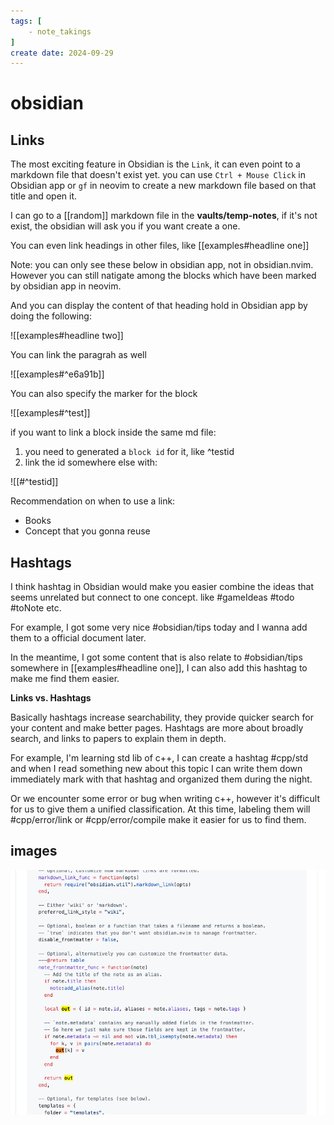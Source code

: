 ```yaml
---
tags: [
    - note_takings
]
create date: 2024-09-29
---
```


# obsidian

## Links

The most exciting feature in Obsidian is the `Link`, it can even point to a markdown file that doesn't exist yet. you can use `Ctrl + Mouse Click` in Obsidian app or `gf` in neovim to create a new markdown file based on that title and open it.

I can go to a [[random]] markdown file in the **vaults/temp-notes**, if it's not exist, the obsidian will ask you if you want create a one.

You can even link headings in other files, like [[examples#headline one]]

Note: you can only see these below in obsidian app, not in obsidian.nvim. However you can still natigate among the blocks which have been marked by obsidian app in neovim.

And you can display the content of that heading hold in Obsidian app by doing the following:

![[examples#headline two]]

You can link the paragrah as well

![[examples#^e6a91b]]

You can also specify the marker for the block

![[examples#^test]]

if you want to link a block inside the same md file:

1. you need to generated a `block id` for it, like ^testid
2. link the id somewhere else with:

![[#^testid]]


Recommendation on when to use a link:

- Books
- Concept that you gonna reuse

## Hashtags

I think hashtag in Obsidian would make you easier combine the ideas that seems unrelated but connect to one concept. like #gameIdeas #todo #toNote etc.

For example, I got some very nice #obsidian/tips today and I wanna add them to a official document later.

In the meantime, I got some content that is also relate to #obsidian/tips somewhere in [[examples#headline one]], I can also add this hashtag to make me find them easier.


**Links vs. Hashtags**

Basically hashtags increase searchability, they provide quicker search for your content and make better pages. Hashtags are more about broadly search, and links to papers to explain them in depth.

For example, I'm learning std lib of c++, I can create a hashtag #cpp/std and when I read something new about this topic I can write them down immediately mark with that hashtag and organized them during the night.

Or we encounter some error or bug when writing c++, however it's difficult for us to give them a unified classification. At this time, labeling them will #cpp/error/link or #cpp/error/compile make it easier for us to find them.

## images

![test.png](assets/imgs/test.png)

